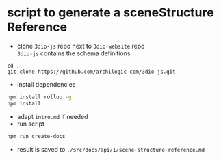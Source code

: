 # script to generate a sceneStructure Reference

* clone `3dio-js` repo next to `3dio-website` repo<br>
`3dio-js` contains the schema definitions
```
cd ..
git clone https://github.com/archilogic-com/3dio-js.git
```
* install dependencies
```bash
npm install rollup -g
npm install
```
* adapt `intro.md` if needed
* run script
```bash
npm run create-docs
```
* result is saved to
`./src/docs/api/1/scene-structure-reference.md`
